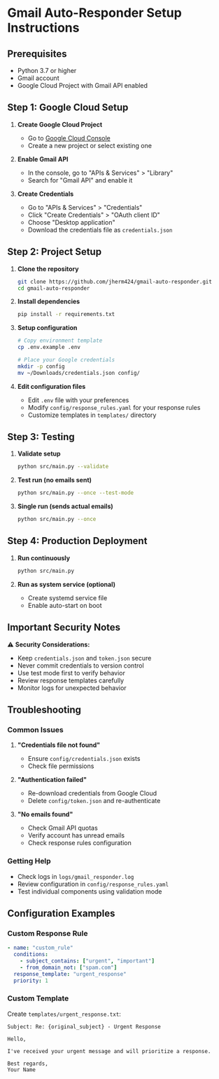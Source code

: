 # Gmail Auto-Responder Setup Instructions

## Prerequisites
- Python 3.7 or higher
- Gmail account
- Google Cloud Project with Gmail API enabled

## Step 1: Google Cloud Setup

1. **Create Google Cloud Project**
   - Go to [Google Cloud Console](https://console.cloud.google.com/)
   - Create a new project or select existing one

2. **Enable Gmail API**
   - In the console, go to "APIs & Services" > "Library"
   - Search for "Gmail API" and enable it

3. **Create Credentials**
   - Go to "APIs & Services" > "Credentials"
   - Click "Create Credentials" > "OAuth client ID"
   - Choose "Desktop application"
   - Download the credentials file as `credentials.json`

## Step 2: Project Setup

1. **Clone the repository**
   ```bash
   git clone https://github.com/jherm424/gmail-auto-responder.git
   cd gmail-auto-responder
   ```

2. **Install dependencies**
   ```bash
   pip install -r requirements.txt
   ```

3. **Setup configuration**
   ```bash
   # Copy environment template
   cp .env.example .env

   # Place your Google credentials
   mkdir -p config
   mv ~/Downloads/credentials.json config/
   ```

4. **Edit configuration files**
   - Edit `.env` file with your preferences
   - Modify `config/response_rules.yaml` for your response rules
   - Customize templates in `templates/` directory

## Step 3: Testing

1. **Validate setup**
   ```bash
   python src/main.py --validate
   ```

2. **Test run (no emails sent)**
   ```bash
   python src/main.py --once --test-mode
   ```

3. **Single run (sends actual emails)**
   ```bash
   python src/main.py --once
   ```

## Step 4: Production Deployment

1. **Run continuously**
   ```bash
   python src/main.py
   ```

2. **Run as system service (optional)**
   - Create systemd service file
   - Enable auto-start on boot

## Important Security Notes

⚠️ **Security Considerations:**
- Keep `credentials.json` and `token.json` secure
- Never commit credentials to version control
- Use test mode first to verify behavior
- Review response templates carefully
- Monitor logs for unexpected behavior

## Troubleshooting

### Common Issues

1. **"Credentials file not found"**
   - Ensure `config/credentials.json` exists
   - Check file permissions

2. **"Authentication failed"**
   - Re-download credentials from Google Cloud
   - Delete `config/token.json` and re-authenticate

3. **"No emails found"**
   - Check Gmail API quotas
   - Verify account has unread emails
   - Check response rules configuration

### Getting Help

- Check logs in `logs/gmail_responder.log`
- Review configuration in `config/response_rules.yaml`
- Test individual components using validation mode

## Configuration Examples

### Custom Response Rule
```yaml
- name: "custom_rule"
  conditions:
    - subject_contains: ["urgent", "important"]
    - from_domain_not: ["spam.com"]
  response_template: "urgent_response"
  priority: 1
```

### Custom Template
Create `templates/urgent_response.txt`:
```
Subject: Re: {original_subject} - Urgent Response

Hello,

I've received your urgent message and will prioritize a response.

Best regards,
Your Name
```